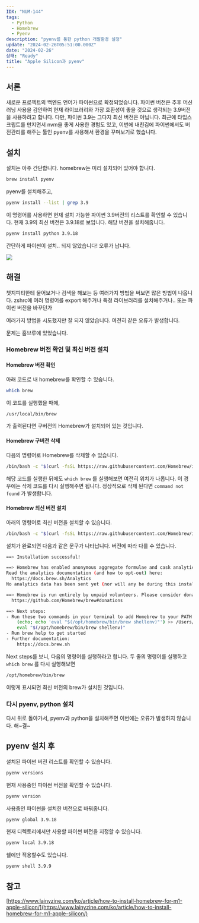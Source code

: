 ```yaml
---
IDX: "NUM-144"
tags:
  - Python
  - Homebrew
  - Pyenv
description: "pyenv를 통한 python 개발환경 설정"
update: "2024-02-26T05:51:00.000Z"
date: "2024-02-26"
상태: "Ready"
title: "Apple Silicon과 pyenv"
---
```

## 서론

새로운 프로젝트의 백엔드 언어가 파이썬으로 확정되었습니다. 파이썬 버전은 추후 머신러닝 사용을 감안하여 현재 라이브러리와 가장 호환성이 좋을 것으로 생각되는 3.9버전을 사용하려고 합니다. 다만, 파이썬 3.9는 그다지 최신 버전은 아닙니다. 최근에 타입스크립트를 만지면서 nvm을 좋게 사용한 경험도 있고, 이번에 내친김에 파이썬에서도 버전관리를 해주는 툴인 pyenv를 사용해서 환경을 꾸며보기로 했습니다. 

## 설치

설치는 아주 간단합니다. homebrew는 미리 설치되어 있어야 합니다. 

```bash
brew install pyenv
```

pyenv를 설치해주고,

```bash
pyenv install --list | grep 3.9
```

이 명령어를 사용하면 현재 설치 가능한 파이썬 3.9버전의 리스트를 확인할 수 있습니다. 현재 3.9의 최신 버전은 3.9.18로 보입니다. 해당 버전을 설치해줍니다. 

```bash
pyenv install python 3.9.18
```

간단하게 파이썬이 설치.. 되지 않았습니다! 오류가 납니다. 

![](image1.png)
## 해결

챗지피티한테 물어보거나 검색을 해보는 등 여러가지 방법을 써보면 많은 방법이 나옵니다. zshrc에 여러 명령어를 export 해주거나 특정 라이브러리를 설치해주거나.. 또는 파이썬 버전을 바꾸던가 

여러가지 방법을 시도했지만 잘 되지 않았습니다. 여전히 같은 오류가 발생합니다. 

문제는 홈브루에 있었습니다. 

### Homebrew 버전 확인 및 최신 버전 설치

#### Homebrew 버전 확인

아래 코드로 내 homebrew를 확인할 수 있습니다. 

```bash
which brew
```

이 코드를 실행했을 때에,

```bash
/usr/local/bin/brew
```

가 출력된다면 구버전의 Homebrew가 설치되어 있는 것입니다. 

#### Homebrew 구버전 삭제

다음의 명령어로 Homebrew를 삭제할 수 있습니다. 

```bash
/bin/bash -c "$(curl -fsSL https://raw.githubusercontent.com/Homebrew/install/HEAD/uninstall.sh)"
```

해당 코드를 실행한 뒤에도 `which brew` 를 실행해보면 여전히 위치가 나옵니다. 이 경우에는 삭제 코드를 다시 실행해주면 됩니다. 정상적으로 삭제 된다면 `command not found` 가 발생합니다. 

#### Homebrew 최신 버전 설치

아래의 명령어로 최신 버전을 설치할 수 있습니다. 

```bash
/bin/bash -c "$(curl -fsSL https://raw.githubusercontent.com/Homebrew/install/HEAD/install.sh)"
```

설치가 완료되면 다음과 같은 문구가 나타납니다. 버전에 따라 다를 수 있습니다. 

```bash
==> Installation successful!

==> Homebrew has enabled anonymous aggregate formulae and cask analytics.
Read the analytics documentation (and how to opt-out) here:
  https://docs.brew.sh/Analytics
No analytics data has been sent yet (nor will any be during this install run).

==> Homebrew is run entirely by unpaid volunteers. Please consider donating:
  https://github.com/Homebrew/brew#donations

==> Next steps:
- Run these two commands in your terminal to add Homebrew to your PATH:
    (echo; echo 'eval "$(/opt/homebrew/bin/brew shellenv)"') >> /Users/UserName/.zprofile
    eval "$(/opt/homebrew/bin/brew shellenv)"
- Run brew help to get started
- Further documentation:
    https://docs.brew.sh

```

Next steps를 보니, 다음의 명령어를 실행하라고 합니다. 두 줄의 명령어를 실행하고 `which brew` 를 다시 실행해보면

```bash
/opt/homebrew/bin/brew
```

이렇게 표시되면 최신 버전의 brew가 설치된 것입니다. 

### 다시 pyenv, python 설치

다시 위로 돌아가서, pyenv과 python을 설치해주면 이번에는 오류가 발생하지 않습니다. 해~결~

## pyenv 설치 후

설치된 파이썬 버전 리스트를 확인할 수 있습니다. 

```bash
pyenv versions
```

현재 사용중인 파이썬 버전을 확인할 수 있습니다. 

```bash
pyenv version
```

사용중인 파이썬을 설치한 버전으로 바꿔줍니다. 

```bash
pyenv global 3.9.18
```

현재 디렉토리에서만 사용할 파이썬 버전을 지정할 수 있습니다.

```bash
pyenv local 3.9.18
```

쉘에만 적용할수도 있습니다. 

```bash
pyenv shell 3.9.9
```

## 참고

[https://www.lainyzine.com/ko/article/how-to-install-homebrew-for-m1-apple-silicon/](https://www.lainyzine.com/ko/article/how-to-install-homebrew-for-m1-apple-silicon/)

